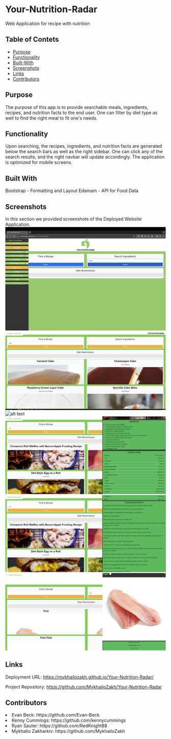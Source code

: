 # Your-Nutrition-Radar
Web Application for recipe with nutrition

## Table of Contets
- [Purpose](#purpose)
- [Functionality](#functionality)
- [Built-With](#built-with)
- [Screenshots](#screenshots)
- [Links](#links)
- [Contributors](#contributors)
## Purpose

The purpose of this app is to provide searchable meals, ingredients, recipes, and nutrition facts to the end user. One can filter by diet type as well to find the right meal to fit one's needs.

## Functionality

Upon searching, the recipes, ingredients, and nutrition facts are generated below the search bars as well as the right sidebar. One can click any of the search results, and the right navbar will update accordingly. The application is optimized for mobile screens.

## Built With

Bootstrap - Formatting and Layout
Edamam - API for Food Data

## Screenshots

In this section we provided screenshots of the Deployed Website Application.
![Homepage](./assets/Images/Your-Nutrition-Radar-Home.png)
![alt text](assets/Images/screenshot1.jpg "First Screenshot")
![alt text](assetsImages/screenshot2.jpg "Second Screenshot")
![alt text](assets/Images/screenshot3.jpg "Third Screenshot")
![alt text](assets/Images/screenshot4.jpg "Forth Screenshot")
![alt text](assets/Images/screenshot5.jpg "Fifth Screenshot")
## Links

Deployment URL: https://mykhailozakh.github.io/Your-Nutrition-Radar/

Project Repository:
    https://github.com/MykhailoZakh/Your-Nutrition-Radar

    
## Contributors
<li>Evan Beck: https://github.com/Evan-Beck </li>
<li>Kenny Cummings: https://github.com/kennycummings </li>
<li>Ryan Sauter: https://github.com/RedKnight88 </li>
<li>Mykhalio Zakharkiv: https://github.com/MykhailoZakh </li>

